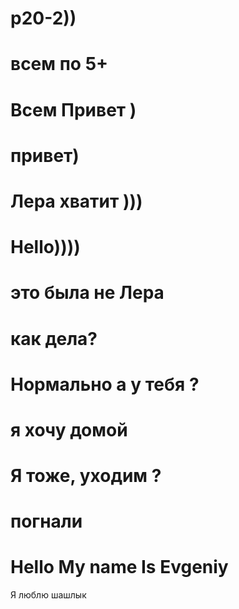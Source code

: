 # p20-2))
# всем по 5+
# Всем Привет )
# привет)
# Лера хватит )))
# Hello))))
# это была не Лера
# как дела?
# Нормально а у тебя ?
# я хочу домой
# Я тоже, уходим ?
# погнали
# Hello My name Is Evgeniy 
Я люблю шашлык
